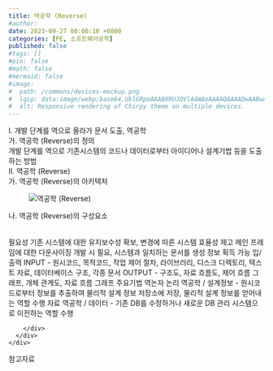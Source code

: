 ```yaml
---
title: 역공학 (Reverse)
#author: 
date: 2023-09-27 00:00:10 +0800
categories: [PE, 소프트웨어공학]
published: false
#tags: []
#pin: false
#math: false
#mermaid: false
#image:
#  path: /commons/devices-mockup.png
#  lqip: data:image/webp;base64,UklGRpoAAABXRUJQVlA4WAoAAAAQAAAADwAABwAAQUxQSDIAAAARL0AmbZurmr57yyIiqE8oiG0bejIYEQTgqiDA9vqnsUSI6H+oAERp2HZ65qP/VIAWAFZQOCBCAAAA8AEAnQEqEAAIAAVAfCWkAALp8sF8rgRgAP7o9FDvMCkMde9PK7euH5M1m6VWoDXf2FkP3BqV0ZYbO6NA/VFIAAAA
#  alt: Responsive rendering of Chirpy theme on multiple devices.
---
```


<div class="post-wrap">
  <div class="para">
    <div class="para-title">
      I. 개발 단계를 역으로 올라가 문서 도출, 역공학
    </div>
    <div class="para-cntnt">
      <div class="para">
        <div class="para-title">
          가. 역공학 (Reverse)의 정의
        </div>
        <div class="para-cntnt">
            개발 단계를 역으로 기존시스템의 코드나 데이터로부터 아이디어나 설계기법 등을 도출하는 방법
        </div>
      </div>
    </div>
  </div>
  
  <div class="para">
    <div class="para-title">
      II. 역공학 (Reverse)
    </div>
    <div class="para-cntnt">
      <div class="para">
        <div class="para-title">
          가. 역공학 (Reverse)의 아키텍처
        </div>
        <div class="para-cntnt">
          <figure class="post-figure">
            <img src="/assets/img/posts/역공학-(Reverse).png" alt="역공학 (Reverse)">
<!--            <figcaption>Source: Unveiling the Metaverse: Exploring Emerging Trends, Multifaceted Perspectives, and Future Challenges</figcaption>-->
          </figure>
        </div>
      </div>
      <div class="para">
        <div class="para-title">
          나. 역공학 (Reverse)의 구성요소
        </div>
        <div class="para-cntnt">
          <table class="post-table">
          </table>
          필요성
  기존 시스템에 대한 유지보수성 확보, 변경에 따른 시스템 효율성 제고
  메인 프레임에 대한 다운사이징 개발 시 필요, 시스템과 일치하는 문서를 생성 정보 획득 가능 
입/출력
  INPUT - 원시코드, 목적코드, 작업 제어 절차, 라이브러리, 디스크 디렉토리, 텍스트 자료, 데이터베이스 구조, 각종 문서     
  OUTPUT - 구조도, 자료 흐름도, 제어 흐름 그래프, 개체 관계도, 자료 흐름 그래프
주요기법 역논자
  논리 역공학 / 설계정보 - 원시코드로부터 정보를 추출하여 물리적 설계 정보 저장소에 저장, 물리적 설계 정보를 얻어내는 역할 수행
  자료 역공학 / 데이터 - 기존 DB를 수정하거나 새로운 DB 관리 시스템으로 이전하는 역할 수행

        </div>
      </div>
    </div>
  </div>

  <div class="refr-wrap">
    <div class="refr-title">
        참고자료
    </div>
    <ol class="refr-list">
    <!--    <li>(나현식, 최대선) <a target="_blank" href="https://scienceon.kisti.re.kr/commons/util/originalView.do?cn=JAKO202225948430499&oCn=JAKO202225948430499&dbt=JAKO&journal=NJOU00291864">메타버스 보안 위협 요소 및 대응 방안 검토</a></li>-->
    <!--    <li>(M. Uddin, S. Manickam, H. Ullah, M. Obaidat and A. Dandoush) <a target="_blank" href="https://ieeexplore.ieee.org/abstract/document/10138386">Unveiling the Metaverse: Exploring Emerging Trends, Multifaceted Perspectives, and Future Challenges</a></li>-->
    </ol>
  </div>
</div>
